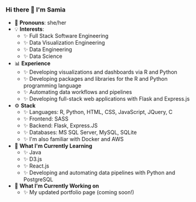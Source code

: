 
### Hi there 👋 I'm Samia

- 🙂 <b>Pronouns</b>: she/her
- 💡 <b>Interests</b>: 
  - ✨ Full Stack Software Engineering
  - ✨ Data Visualization Engineering
  - ✨ Data Engineering 
  - ✨ Data Science 
- 📊 <b>Experience</b>
  - ✨ Developing visualizations and dashboards via R and Python 
  - ✨ Developing packages and libraries for the R and Python programming language 
  - ✨ Automating data workflows and pipelines 
  - ✨ Developing full-stack web applications with Flask and Express.js
- ⚙️ <b>Stack</b>
  - ✨ Languages: R, Python, HTML, CSS, JavaScript, JQuery, C
  - ✨ Frontend: SASS 
  - ✨ Backend: Flask, Express.JS
  - ✨ Databases: MS SQL Server, MySQL, SQLite
  - ✨ I'm also familiar with Docker and AWS 
- 🌱 <b> What I'm Currently Learning </b>
  - ✨ Java
  - ✨ D3.js
  - ✨ React.js
  - ✨ Developing and automating data pipelines with Python and PostgreSQL 
- 🔭 <b> What I'm Currently Working on </b>
  - ✨ My updated portfolio page (coming soon!) 
<!--
**samiaab1990/samiaab1990** is a ✨ _special_ ✨ repository because its `README.md` (this file) appears on your GitHub profile.


Here are some ideas to get you started:

- 🔭 I’m currently working on ...
- 🌱 I’m currently learning ...
- 👯 I’m looking to collaborate on ...
- 🤔 I’m looking for help with ...
- 💬 Ask me about ...
- 📫 How to reach me: ...

- ⚡ Fun fact: ...
-->
<!--
**samiaab1990/samiaab1990** is a ✨ _special_ ✨ repository because its `README.md` (this file) appears on your GitHub profile.


Here are some ideas to get you started:

- 🔭 I’m currently working on ...
- 🌱 I’m currently learning ...
- 👯 I’m looking to collaborate on ...
- 🤔 I’m looking for help with ...
- 💬 Ask me about ...
- 📫 How to reach me: ...

- ⚡ Fun fact: ...
-->
